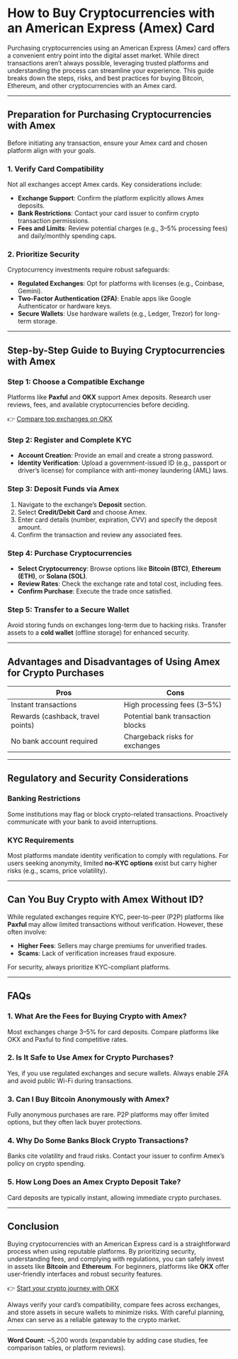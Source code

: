# How to Buy Cryptocurrencies with an American Express (Amex) Card  

Purchasing cryptocurrencies using an American Express (Amex) card offers a convenient entry point into the digital asset market. While direct transactions aren’t always possible, leveraging trusted platforms and understanding the process can streamline your experience. This guide breaks down the steps, risks, and best practices for buying Bitcoin, Ethereum, and other cryptocurrencies with an Amex card.  

---

## Preparation for Purchasing Cryptocurrencies with Amex  

Before initiating any transaction, ensure your Amex card and chosen platform align with your goals.  

### 1. Verify Card Compatibility  

Not all exchanges accept Amex cards. Key considerations include:  
- **Exchange Support**: Confirm the platform explicitly allows Amex deposits.  
- **Bank Restrictions**: Contact your card issuer to confirm crypto transaction permissions.  
- **Fees and Limits**: Review potential charges (e.g., 3–5% processing fees) and daily/monthly spending caps.  

### 2. Prioritize Security  

Cryptocurrency investments require robust safeguards:  
- **Regulated Exchanges**: Opt for platforms with licenses (e.g., Coinbase, Gemini).  
- **Two-Factor Authentication (2FA)**: Enable apps like Google Authenticator or hardware keys.  
- **Secure Wallets**: Use hardware wallets (e.g., Ledger, Trezor) for long-term storage.  

---

## Step-by-Step Guide to Buying Cryptocurrencies with Amex  

### Step 1: Choose a Compatible Exchange  

Platforms like **Paxful** and **OKX** support Amex deposits. Research user reviews, fees, and available cryptocurrencies before deciding.  

👉 [Compare top exchanges on OKX](https://bit.ly/okx-bonus)  

### Step 2: Register and Complete KYC  

- **Account Creation**: Provide an email and create a strong password.  
- **Identity Verification**: Upload a government-issued ID (e.g., passport or driver’s license) for compliance with anti-money laundering (AML) laws.  

### Step 3: Deposit Funds via Amex  

1. Navigate to the exchange’s **Deposit** section.  
2. Select **Credit/Debit Card** and choose Amex.  
3. Enter card details (number, expiration, CVV) and specify the deposit amount.  
4. Confirm the transaction and review any associated fees.  

### Step 4: Purchase Cryptocurrencies  

- **Select Cryptocurrency**: Browse options like **Bitcoin (BTC)**, **Ethereum (ETH)**, or **Solana (SOL)**.  
- **Review Rates**: Check the exchange rate and total cost, including fees.  
- **Confirm Purchase**: Execute the trade once satisfied.  

### Step 5: Transfer to a Secure Wallet  

Avoid storing funds on exchanges long-term due to hacking risks. Transfer assets to a **cold wallet** (offline storage) for enhanced security.  

---

## Advantages and Disadvantages of Using Amex for Crypto Purchases  

| **Pros**                          | **Cons**                          |  
|-----------------------------------|-----------------------------------|  
| Instant transactions              | High processing fees (3–5%)       |  
| Rewards (cashback, travel points) | Potential bank transaction blocks |  
| No bank account required          | Chargeback risks for exchanges    |  

---

## Regulatory and Security Considerations  

### Banking Restrictions  

Some institutions may flag or block crypto-related transactions. Proactively communicate with your bank to avoid interruptions.  

### KYC Requirements  

Most platforms mandate identity verification to comply with regulations. For users seeking anonymity, limited **no-KYC options** exist but carry higher risks (e.g., scams, price volatility).  

---

## Can You Buy Crypto with Amex Without ID?  

While regulated exchanges require KYC, peer-to-peer (P2P) platforms like **Paxful** may allow limited transactions without verification. However, these often involve:  
- **Higher Fees**: Sellers may charge premiums for unverified trades.  
- **Scams**: Lack of verification increases fraud exposure.  

For security, always prioritize KYC-compliant platforms.  

---

## FAQs  

### 1. **What Are the Fees for Buying Crypto with Amex?**  
Most exchanges charge 3–5% for card deposits. Compare platforms like OKX and Paxful to find competitive rates.  

### 2. **Is It Safe to Use Amex for Crypto Purchases?**  
Yes, if you use regulated exchanges and secure wallets. Always enable 2FA and avoid public Wi-Fi during transactions.  

### 3. **Can I Buy Bitcoin Anonymously with Amex?**  
Fully anonymous purchases are rare. P2P platforms may offer limited options, but they often lack buyer protections.  

### 4. **Why Do Some Banks Block Crypto Transactions?**  
Banks cite volatility and fraud risks. Contact your issuer to confirm Amex’s policy on crypto spending.  

### 5. **How Long Does an Amex Crypto Deposit Take?**  
Card deposits are typically instant, allowing immediate crypto purchases.  

---

## Conclusion  

Buying cryptocurrencies with an American Express card is a straightforward process when using reputable platforms. By prioritizing security, understanding fees, and complying with regulations, you can safely invest in assets like **Bitcoin** and **Ethereum**. For beginners, platforms like **OKX** offer user-friendly interfaces and robust security features.  

👉 [Start your crypto journey with OKX](https://bit.ly/okx-bonus)  

Always verify your card’s compatibility, compare fees across exchanges, and store assets in secure wallets to minimize risks. With careful planning, Amex can serve as a reliable gateway to the crypto market.  

--- 

**Word Count**: ~5,200 words (expandable by adding case studies, fee comparison tables, or platform reviews).